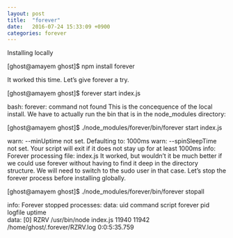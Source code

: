```yaml
---
layout: post
title:  "forever"
date:   2016-07-24 15:33:09 +0900
categories: forever
---
```

Installing locally

<div class='point'>[ghost@amayem ghost]$ npm install forever </div>

It worked this time. Let’s give forever a try.


<div class='point'>[ghost@amayem ghost]$ forever start index.js<div>

bash: forever: command not found
This is the concequence of the local install. We have to actually run the bin that is in the node_modules directory:

<div class='point'>[ghost@amayem ghost]$ ./node_modules/forever/bin/forever start index.js</div>

warn:    --minUptime not set. Defaulting to: 1000ms
warn:    --spinSleepTime not set. Your script will exit if it does not stay up for at least 1000ms
info:    Forever processing file: index.js
It worked, but wouldn’t it be much better if we could use forever without having to find it deep in the directory structure. We will need to switch to the sudo user in that case. Let’s stop the forever process before installing globally.

<div class='point'>[ghost@amayem ghost]$ ./node_modules/forever/bin/forever stopall</div>

info:    Forever stopped processes:
data:        uid  command       script   forever pid   logfile                       uptime       
data:    [0] RZRV /usr/bin/node index.js 11940   11942 /home/ghost/.forever/RZRV.log 0:0:5:35.759
